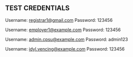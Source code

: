 ## TEST CREDENTIALS

Username: registrar1@gmail.com
Password: 123456

Username: employer1@example.com
Password: 123456

Username: admin.cpsu@example.com
Password: admin123

Username: idyl.vencing@example.com
Password: 123456
